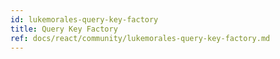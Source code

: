 ```yaml
---
id: lukemorales-query-key-factory
title: Query Key Factory
ref: docs/react/community/lukemorales-query-key-factory.md
---
```

